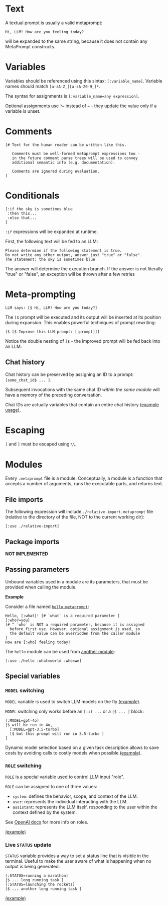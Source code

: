 # Text

A textual prompt is usually a valid metaprompt:

```metaprompt
Hi, LLM! How are you feeling today?
```

will be expanded to the same string, because it does not contain any MetaPrompt constructs.

# Variables

Variables should be referenced using this sintax: `[:variable_name]`. Variable names should match `[a-zA-Z_][a-zA-Z0-9_]*`.

The syntax for assignments is `[:variable_name=any expression]`.

Optional assignments use `?=` instead of `=` - they update the value only if a variable is unset.

# Comments

```metaprompt
[# Text for the human reader can be written like this.

   Comments must be well-formed metaprompt expressions too -
   in the future comment parse trees will be used to convey
   additional semantic info (e.g. documentation).

   Comments are ignored during evaluation.
]
```

# Conditionals

```metaprompt
[:if the sky is sometimes blue
 :then this...
 :else that...
]
```

`:if` expressions will be expanded at runtime.

First, the following text will be fed to an LLM:

```metaprompt
Please determine if the following statement is true.
Do not write any other output, answer just "true" or "false".
The statement: the sky is sometimes blue
```

The answer will determine the execution branch.
If the answer is not literally "true" or "false",
an exception will be thrown after a few retries

# Meta-prompting

```metaprompt
LLM says: [$ Hi, LLM! How are you today?]
```

The `[$` prompt will be executed and its output will be inserted
at its position during expansion. This enables powerful techniques
of prompt rewriting:

```metaprompt
[$ [$ Improve this LLM prompt: [:prompt]]]
```

Notice the double nesting of `[$` - the improved prompt will be fed back into an LLM.

## Chat history

Chat history can be preserved by assigning an ID to a prompt: `[some_chat_id$ ... ]`.

Subsequent invocations with the same chat ID *within the same module* will have a memory of the preceding conversation.

Chat IDs are actually variables that contain an entire chat history [(example usage)](../examples/roles.metaprompt).

# Escaping

`[` and `]` must be escaped using `\\`.

# Modules

Every `.metaprompt` file is a module. Conceptually, a module is a function that accepts a number of arguments, runs the executable parts, and returns text.

## File imports

The following expression will include `./relative-import.metaprompt` file (relative to the directory of the file, NOT to the current working dir):

```metaprompt
[:use ./relative-import]
```

## Package imports

**NOT IMPLEMENTED**

## Passing parameters

Unbound variables used in a module are its parameters, that must be provided when calling the module.

**Example**

Consider a file named [`hello.metaprompt`](../examples/hello.metaprompt):

```metaprompt
Hello, [:what]! [# `what` is a required parameter ]
[:who?=you]
[# ^ `who` is NOT a required parameter, because it is assigned
  before first use. However, optional assignment is used, so
  the default value can be overridden from the caller module
]
How are [:who] feeling today?
```

The `hello` module can be used from [another module](../examples/module-demo.metaprompt):

```
[:use ./hello :what=world :who=we]
```

## Special variables

### `MODEL` switching

`MODEL` variable is used to switch LLM models on the fly [(example)](../examples/model-change.metaprompt).

`MODEL` switching only works before an `[:if ...` or a `[$ ... ]` block:

```metaprompt
[:MODEL=gpt-4o]
[$ will be run in 4o,
  [:MODEL=gpt-3.5-turbo]
  [$ but this prompt will run in 3.5-turbo ]
]
```

Dynamic model selection based on a given task description allows to save costs by avoiding calls to costly models when possible [(example)](../examples/model-selection-demo.metaprompt).

### `ROLE` switching

`ROLE` is a special variable used to control LLM input "role".

`ROLE` can be assigned to one of three values:

- `system`: defines the behavior, scope, and context of the LLM.
- `user`: represents the individual interacting with the LLM.
- `assistant`: represents the LLM itself, responding to the user within the context defined by the system.

See [OpenAI docs](https://platform.openai.com/docs/guides/text-generation) for more info on roles.

[(example)](../examples/roles.metaprompt)

### Live `STATUS` update

`STATUS` variable provides a way to set a status line that is visible in the terminal. Useful to make the user aware of what is happening when no output is being generated:

```metaprompt
[:STATUS=running a marathon]
[$ ... long running task ]
[:STATUS=launching the rockets]
[$ ... another long running task ]
```

[(example)](../examples/model-selection-demo.metaprompt)
